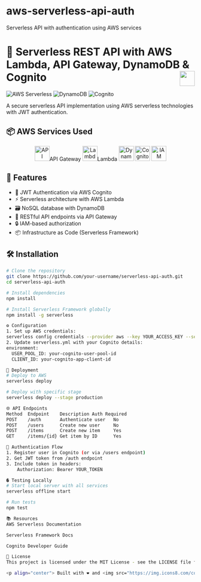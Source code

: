 # aws-serverless-api-auth
Serverless API with authentication using AWS services

# 🚀 Serverless REST API with AWS Lambda, API Gateway, DynamoDB & Cognito <img src="https://img.icons8.com/color/48/000000/amazon-web-services.png" width="40" align="right">

![AWS Serverless](https://img.shields.io/badge/AWS-Serverless-orange?logo=amazon-aws) 
![DynamoDB](https://img.shields.io/badge/Database-DynamoDB-blue?logo=amazon-dynamodb) 
![Cognito](https://img.shields.io/badge/Auth-Cognito-yellowgreen?logo=amazon-cognito)

A secure serverless API implementation using AWS serverless technologies with JWT authentication.

## 📦 AWS Services Used

<p align="center">
  <img src="https://res.cloudinary.com/apideck/image/upload/w_128,f_auto/v1604487231/icons/amazon-api-gateway.png" title="API Gateway" width="40"/>API Gateway
  <img src="https://static-00.iconduck.com/assets.00/aws-lambda-icon-423x512-tfxr9wfa.png" title="Lambda" width="40"/>Lambda
  <img src="https://img.icons8.com/color/48/000000/amazon-dynamodb.png" title="DynamoDB" width="40"/>
  <img src="https://img.icons8.com/color/48/000000/amazon-cognito.png" title="Cognito" width="40"/>
  <img src="https://img.icons8.com/color/48/000000/aws-iam.png" title="IAM" width="40"/>
</p>

## 📌 Features

- 🔐 JWT Authentication via AWS Cognito
- ⚡ Serverless architecture with AWS Lambda
- 🗃️ NoSQL database with DynamoDB
- 🔄 RESTful API endpoints via API Gateway
- 🔒 IAM-based authorization
- 📦 Infrastructure as Code (Serverless Framework)

## 🛠️ Installation

```bash
# Clone the repository
git clone https://github.com/your-username/serverless-api-auth.git
cd serverless-api-auth

# Install dependencies
npm install

# Install Serverless Framework globally
npm install -g serverless

⚙️ Configuration
1. Set up AWS credentials:
serverless config credentials --provider aws --key YOUR_ACCESS_KEY --secret YOUR_SECRET_KEY
2. Update serverless.yml with your Cognito details:
environment:
  USER_POOL_ID: your-cognito-user-pool-id
  CLIENT_ID: your-cognito-app-client-id

🚀 Deployment
# Deploy to AWS
serverless deploy

# Deploy with specific stage
serverless deploy --stage production

🌐 API Endpoints
Method	Endpoint	Description	Auth Required
POST	/auth	    Authenticate user	No
POST	/users	    Create new user	    No
POST	/items	    Create new item	    Yes
GET	    /items/{id}	Get item by ID	    Yes

🔐 Authentication Flow
1. Register user in Cognito (or via /users endpoint)
2. Get JWT token from /auth endpoint
3. Include token in headers:
    Authorization: Bearer YOUR_TOKEN

� Testing Locally
# Start local server with all services
serverless offline start

# Run tests
npm test

📚 Resources
AWS Serverless Documentation

Serverless Framework Docs

Cognito Developer Guide

📜 License
This project is licensed under the MIT License - see the LICENSE file for details.

<p align="center"> Built with ❤️ and <img src="https://img.icons8.com/color/48/000000/amazon-web-services.png" width="20"/> AWS </p> ```
